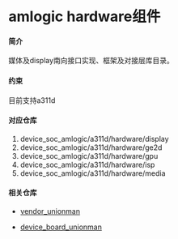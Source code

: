 # amlogic hardware组件

#### 简介

媒体及display南向接口实现、框架及对接层库目录。

#### 约束

目前支持a311d

#### 对应仓库

1.  device_soc_amlogic/a311d/hardware/display
2.  device_soc_amlogic/a311d/hardware/ge2d
3.  device_soc_amlogic/a311d/hardware/gpu
4.  device_soc_amlogic/a311d/hardware/isp
5.  device_soc_amlogic/a311d/hardware/media

#### 相关仓库

* [vendor_unionman](https://gitee.com/openharmony-sig/vendor_unionman)

* [device_board_unionman](https://gitee.com/openharmony-sig/device_board_unionman)